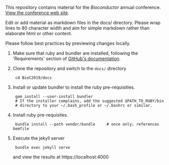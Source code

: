 This repository contains material for the _Bioconductor_ annual
conference. [View the conference web site][1].

Edit or add material as markdown files in the docs/ directory. Please
wrap lines to 80 character width and aim for simple markdown rather
than elaborate html or other content.

Please follow best practices by previewing changes locally. 

1. Make sure that ruby and bundler are installed, following the
   'Requirements' section of [GitHub's documentation][2].

2. Clone the repository and switch to the `docs/` directory

        cd BioC2019/docs

3. Install or update bundler to install the ruby pre-requisities.

        gem install --user-install bundler
        # If the installer complains, add the suggested $PATH_TO_RUBY/bin
        # directory to your ~/.bash_profile or ~/.bashrc or similar.

4. Install ruby pre-requisites.

        bundle install --path vendor/bundle     # once only; references Gemfile
        
5. Execute the jekyll server

        bundle exec jekyll serve
        
    and view the results at https://localhost:4000

[1]: https://bioconductor.github.io/BioC2018
[2]: https://help.github.com/articles/setting-up-your-github-pages-site-locally-with-jekyll/#requirements
